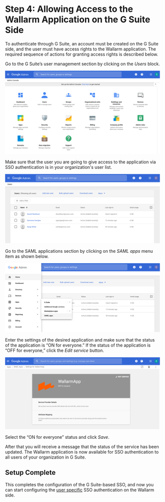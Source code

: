 #   Step 4: Allowing Access to the Wallarm Application on the G Suite Side

[img-gsuite-console]:           ../../../../images/admin-guides/configuration-guides/sso/gsuite/gsuite-console.png
[img-user-list]:                ../../../../images/admin-guides/configuration-guides/sso/gsuite/user-list.png
[img-gsuite-navigation-saml]:   ../../../../images/admin-guides/configuration-guides/sso/gsuite/gsuite-navigation-saml.png
[img-app-page]:                 ../../../../images/admin-guides/configuration-guides/sso/gsuite/gsuite-app-page.png

[doc-use-user-auth]:            ../employ-user-auth.md

To authenticate through G Suite, an account must be created on the G Suite side, and the user must have access rights to the Wallarm application. The required sequence of actions for granting access rights is described below.

Go to the G Suite’s user management section by clicking on the *Users* block.

![!G Suite console][img-gsuite-console]

Make sure that the user you are going to give access to the application via SSO authentication is in your organization's user list.

![!G Suite user list][img-user-list]

Go to the SAML applications section by clicking on the *SAML apps* menu item as shown below.

![!Navigate to the SAML applications][img-gsuite-navigation-saml]

Enter the settings of the desired application and make sure that the status of the application is “ON for everyone.” If the status of the application is “OFF for everyone,” click the *Edit service* button.

![!Application page in G Suite][img-app-page]

Select the “ON for everyone” status and click *Save*.

After that you will receive a message that the status of the service has been updated. The Wallarm application is now available for SSO authentication to all users of your organization in G Suite.


##  Setup Complete

This completes the configuration of the G Suite-based SSO, and now you can start configuring the [user specific][doc-use-user-auth] SSO authentication on the Wallarm side.